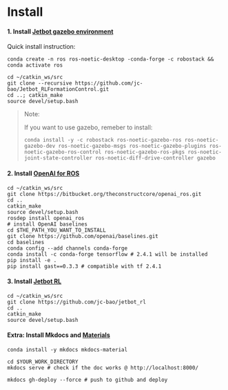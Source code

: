 # Install

#### 1. Install [Jetbot gazebo environment](https://github.com/issaiass/jetbot_diff_drive)

Quick install instruction:

```
conda create -n ros ros-noetic-desktop -conda-forge -c robostack && conda activate ros

cd ~/catkin_ws/src
git clone --recursive https://github.com/jc-bao/Jetbot_RLFormationControl.git
cd ..; catkin_make
source devel/setup.bash
```

> Note: 
>
> If you want to use gazebo, remeber to install:
>
> `conda install -y -c robostack ros-noetic-gazebo-ros ros-noetic-gazebo-dev ros-noetic-gazebo-msgs ros-noetic-gazebo-plugins ros-noetic-gazebo-ros-control ros-noetic-gazebo-ros-pkgs ros-noetic-joint-state-controller ros-noetic-diff-drive-controller gazebo`

#### 2. Install [OpenAI for ROS](https://bitbucket.org/theconstructcore/openai_ros/src/kinetic-devel/)

```shell
cd ~/catkin_ws/src
git clone https://bitbucket.org/theconstructcore/openai_ros.git
cd ..
catkin_make
source devel/setup.bash
rosdep install openai_ros
# install OpenAI baselines
cd $THE_PATH_YOU_WANT_TO_INSTALL
git clone https://github.com/openai/baselines.git
cd baselines
conda config --add channels conda-forge
conda install -c conda-forge tensorflow # 2.4.1 will be installed
pip install -e .
pip install gast==0.3.3 # compatible with tf 2.4.1
```

#### 3. Install [Jetbot RL](https://github.com/jc-bao/jetbot_rl)

```shell
cd ~/catkin_ws/src
git clone https://github.com/jc-bao/jetbot_rl
cd ..
catkin_make
source devel/setup.bash
```

#### Extra: Install Mkdocs and [Materials](https://squidfunk.github.io/mkdocs-material/getting-started/)

```shell
conda install -y mkdocs mkdocs-material

cd $YOUR_WORK_DIRECTORY
mkdocs serve # check if the doc works @ http://localhost:8000/

mkdocs gh-deploy --force # push to github and deploy
```

